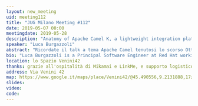 ```yaml
---
layout: new_meeting
uid: meeting112
title: "JUG Milano Meeting #112"
date: 2019-05-07 00:00
meetingdate: 2019-05-28
description: "Anatomy of Apache Camel K, a lightweight integration platform born on Kubernetes with serverless superpowers"
speaker: "Luca Burgazzoli"
abstract: "Ricordate il talk a tema Apache Camel tenutosi lo scorso Ottobre che Claus Ibsen ha terminato con un breve accenno ad Apache Camel K ? In questa sessione partiremo da li per esplorare nel dettaglio le funzionalità e le scelte implementative alla base di Apache Camel K"
bio: "Luca Burgazzoli is a Principal Software Engineer at Red Hat working on Apache Camel and Camel K, the core technologies of Red Hat Fuse"
location: lo Spazio Venini42
thanks: grazie all'ospitalità di Mikamai e LinkMe, e supporto logistico di Credimi
address: Via Venini 42
map: https://www.google.it/maps/place/Venini42/@45.490556,9.2131888,17z/data=!3m1!4b1!4m5!3m4!1s0x4786c6de20e6362f:0xc95afb6f555f4ed6!8m2!3d45.490556!4d9.2153775
slides: 
video: 
code: 
---
```

